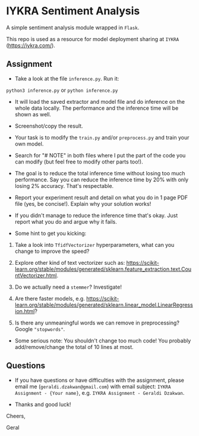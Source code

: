 # IYKRA Sentiment Analysis

A simple sentiment analysis module wrapped in `Flask`.

This repo is used as a resource for model deployment sharing at `IYKRA` (https://iykra.com/).

## Assignment

- Take a look at the file `inference.py`. Run it:

`python3 inference.py` or `python inference.py`

- It will load the saved extractor and model file and do inference on the whole data locally.
The performance and the inference time will be shown as well.

- Screenshot/copy the result.

- Your task is to modify the `train.py` and/or `preprocess.py` and train your own model.

- Search for "# NOTE" in both files where I put the part of the code you can modify (but feel free to modify other parts too!).

- The goal is to reduce the total inference time without losing too much performance. Say you can reduce the inference time by 20% with only losing 2% accuracy. That's respectable.

- Report your experiment result and detail on what you do in 1 page PDF file (yes, be concise!). Explain why your solution works!

- If you didn't manage to reduce the inference time that's okay. Just report what you do and argue why it fails.

- Some hint to get you kicking:

1. Take a look into `TfidfVectorizer` hyperparameters, what can you change to improve the speed?

2. Explore other kind of text vectorizer such as: https://scikit-learn.org/stable/modules/generated/sklearn.feature_extraction.text.CountVectorizer.html.

3. Do we actually need a `stemmer`? Investigate!

4. Are there faster models, e.g. https://scikit-learn.org/stable/modules/generated/sklearn.linear_model.LinearRegression.html?

5. Is there any unmeaningful words we can remove in preprocessing? Google `"stopwords"`.

- Some serious note: You shouldn't change too much code! You probably add/remove/change the total of 10 lines at most.

## Questions

- If you have questions or have difficulties with the assignment, please email me (`geraldi.dzakwan@gmail.com`) with email subject: `IYKRA Assignment - {Your name}`, e.g. `IYKRA Assignment - Geraldi Dzakwan`.

- Thanks and good luck!

Cheers,

Geral
